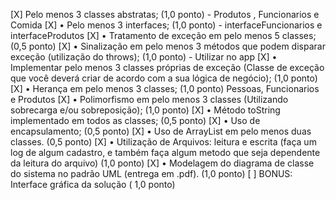 [X] Pelo menos 3 classes abstratas; (1,0 ponto) - Produtos , Funcionarios e Comida
[X] • Pelo menos 3 interfaces; (1,0 ponto) - interfaceFuncionarios e interfaceProdutos
[X] • Tratamento de exceção em pelo menos 5 classes; (0,5 ponto)
[X] • Sinalização em pelo menos 3 métodos que podem disparar exceção (utilização do throws); (1,0 ponto) - Utilizar no app
[X] • Implementar pelo menos 3 classes próprias de exceção (Classe de exceção que você deverá criar de acordo com a sua lógica de negócio); (1,0 ponto)
[X] • Herança em pelo menos 3 classes; (1,0 ponto) Pessoas, Funcionarios e Produtos
[X] • Polimorfismo em pelo menos 3 classes (Utilizando sobrecarga e/ou sobreposição); (1,0 ponto)
[X] • Método toString implementado em todos as classes; (0,5 ponto)
[X] • Uso de encapsulamento; (0,5 ponto)
[X] • Uso de ArrayList em pelo menos duas classes. (0,5 ponto)
[X] • Utilização de Arquivos: leitura e escrita (faça um log de algum cadastro, e também faça algum metodo que seja dependente da leitura do arquivo) (1,0 ponto)
[X] • Modelagem do diagrama de classe do sistema no padrão UML (entrega em .pdf). (1,0 ponto)
[ ] BONUS: Interface gráfica da solução ( 1,0 ponto)
